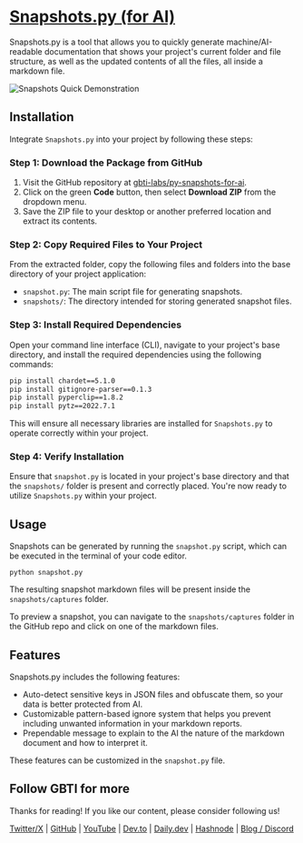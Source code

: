 # [Snapshots.py (for AI)](https://gbti.io/assets/snapshots-for-ai/)

Snapshots.py is a tool that allows you to quickly generate machine/AI-readable documentation that shows your project's current folder and file structure, as well as the updated contents of all the files, all inside a markdown file.

![Snapshots Quick Demonstration](https://gbti.io/wp-content/uploads/2023/03/snapshots_for_ai_gif.gif)

## Installation

Integrate `Snapshots.py` into your project by following these steps:

### Step 1: Download the Package from GitHub

1. Visit the GitHub repository at [gbti-labs/py-snapshots-for-ai](https://github.com/gbti-labs/py-snapshots-for-ai/).
2. Click on the green **Code** button, then select **Download ZIP** from the dropdown menu.
3. Save the ZIP file to your desktop or another preferred location and extract its contents.

### Step 2: Copy Required Files to Your Project

From the extracted folder, copy the following files and folders into the base directory of your project application:

- `snapshot.py`: The main script file for generating snapshots.
- `snapshots/`: The directory intended for storing generated snapshot files.

### Step 3: Install Required Dependencies

Open your command line interface (CLI), navigate to your project's base directory, and install the required dependencies using the following commands:

```sh
pip install chardet==5.1.0
pip install gitignore-parser==0.1.3
pip install pyperclip==1.8.2
pip install pytz==2022.7.1
```

This will ensure all necessary libraries are installed for `Snapshots.py` to operate correctly within your project.

### Step 4: Verify Installation

Ensure that `snapshot.py` is located in your project's base directory and that the `snapshots/` folder is present and correctly placed. You're now ready to utilize `Snapshots.py` within your project.

## Usage

Snapshots can be generated by running the `snapshot.py` script, which can be executed in the terminal of your code editor. 

`python snapshot.py`

The resulting snapshot markdown files will be present inside the `snapshots/captures` folder.

To preview a snapshot, you can navigate to the `snapshots/captures` folder in the GitHub repo and click on one of the markdown files.

## Features

Snapshots.py includes the following features:

* Auto-detect sensitive keys in JSON files and obfuscate them, so your data is better protected from AI.
* Customizable pattern-based ignore system that helps you prevent including unwanted information in your markdown reports.
* Prependable message to explain to the AI the nature of the markdown document and how to interpret it.

These features can be customized in the `snapshot.py` file.

## Follow GBTI for more

Thanks for reading! If you like our content, please consider following us!

[Twitter/X](https://twitter.com/gbtilabs) | [GitHub](https://github.com/gbti-labs) | [YouTube](https://www.youtube.com/channel/UCh4FjB6r4oWQW-QFiwqv-UA) | [Dev.to](https://dev.to/gbti) | [Daily.dev](https://dly.to/zfCriM6JfRF) | [Hashnode](https://gbti.hashnode.dev/) | [Blog / Discord](https://gbti.io)

